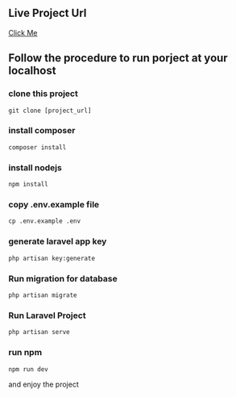 ## Live Project Url

<a href="https://task.shahidulll.com" target="__blank">Click Me</a>

## Follow the procedure to run porject at your localhost

### clone this project

```
git clone [project_url]
```

### install composer

```
composer install
```

### install nodejs

```
npm install
```

### copy .env.example file

```
cp .env.example .env
```

### generate laravel app key

```
php artisan key:generate
```

### Run migration for database

```
php artisan migrate
```

### Run Laravel Project

```
php artisan serve
```

### run npm

```
npm run dev
```

and enjoy the project
